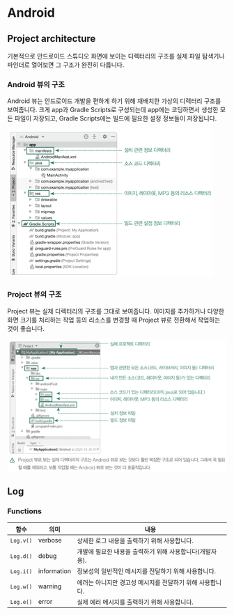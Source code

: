 # Android

## Project architecture

기본적으로 안드로이드 스튜디오 화면에 보이는 디렉터리의 구조를 실제 파일 탐색기나 파인더로 열어보면 그 구조가 완전히 다릅니다. 

### Android 뷰의 구조

Android 뷰는 안드로이드 개발을 편하게 하기 위해 재배치한 가상의 디렉터리 구조를 보여줍니다. 크게 app과 Gradle Scripts로 구성되는데 app에는 코딩하면서 생성한 모든 파일이 저장되고, Gradle Scripts에는 빌드에 필요한 설정 정보들이 저장됩니다.

![image-20211013155256866](README.assets/image-20211013155256866.png)

### Project 뷰의 구조

Project 뷰는 실제 디렉터리의 구조를 그대로 보여줍니다. 이미지를 추가하거나 다양한 화면 크기를 처리하는 작업 등의 리소스를 변경할 때 Project 뷰로 전환해서 작업하는 것이 좋습니다.

![image-20211013155346587](README.assets/image-20211013155346587.png)



## Log

### Functions

| 함수      | 의미        | 내용                                                      |
| --------- | ----------- | --------------------------------------------------------- |
| `Log.v()` | verbose     | 상세한 로그 내용을 출력하기 위해 사용합니다.              |
| `Log.d()` | debug       | 개발에 필요한 내용을 출력하기 위해 사용합니다(개발자용).  |
| `Log.i()` | information | 정보성의 일반적인 메시지를 전달하기 위해 사용합니다.      |
| `Log.w()` | warning     | 에러는 아니지만 경고성 메시지를 전달하기 위해 사용합니다. |
| `Log.e()` | error       | 실제 에러 메시지를 출력하기 위해 사용합니다.              |

